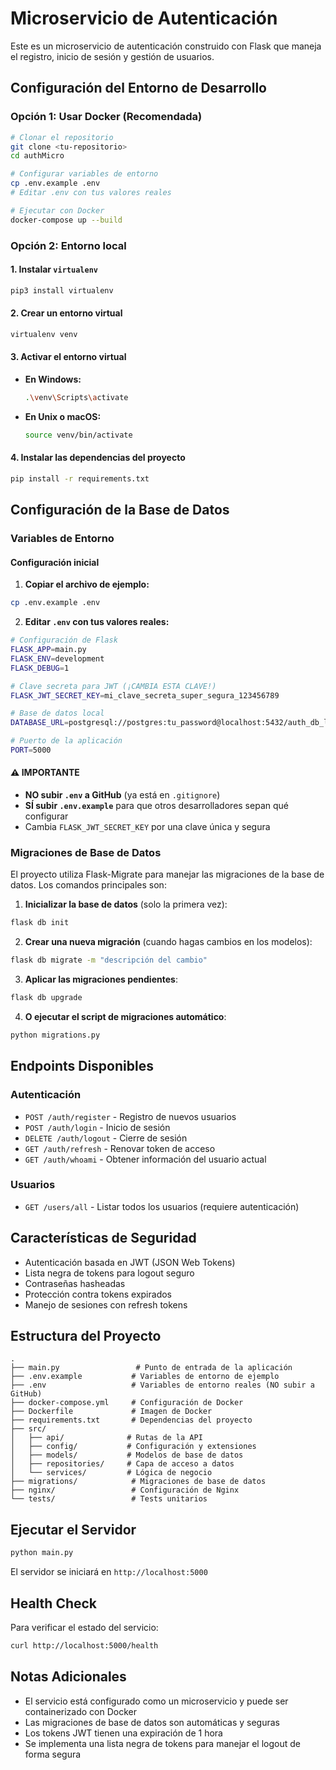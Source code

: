 # Microservicio de Autenticación

Este es un microservicio de autenticación construido con Flask que maneja el registro, inicio de sesión y gestión de usuarios.

## Configuración del Entorno de Desarrollo

### Opción 1: Usar Docker (Recomendada)

```bash
# Clonar el repositorio
git clone <tu-repositorio>
cd authMicro

# Configurar variables de entorno
cp .env.example .env
# Editar .env con tus valores reales

# Ejecutar con Docker
docker-compose up --build
```

### Opción 2: Entorno local

#### 1. Instalar `virtualenv`
```bash
pip3 install virtualenv
```

#### 2. Crear un entorno virtual
```bash
virtualenv venv
```

#### 3. Activar el entorno virtual
- **En Windows:**
    ```bash
    .\venv\Scripts\activate
    ```
- **En Unix o macOS:**
    ```bash
    source venv/bin/activate
    ```

#### 4. Instalar las dependencias del proyecto
```bash
pip install -r requirements.txt
```

## Configuración de la Base de Datos

### Variables de Entorno

#### Configuración inicial
1. **Copiar el archivo de ejemplo:**
```bash
cp .env.example .env
```

2. **Editar `.env` con tus valores reales:**
```bash
# Configuración de Flask
FLASK_APP=main.py
FLASK_ENV=development
FLASK_DEBUG=1

# Clave secreta para JWT (¡CAMBIA ESTA CLAVE!)
FLASK_JWT_SECRET_KEY=mi_clave_secreta_super_segura_123456789

# Base de datos local
DATABASE_URL=postgresql://postgres:tu_password@localhost:5432/auth_db_local

# Puerto de la aplicación
PORT=5000
```

#### ⚠️ IMPORTANTE
- **NO subir `.env` a GitHub** (ya está en `.gitignore`)
- **SÍ subir `.env.example`** para que otros desarrolladores sepan qué configurar
- Cambia `FLASK_JWT_SECRET_KEY` por una clave única y segura

### Migraciones de Base de Datos
El proyecto utiliza Flask-Migrate para manejar las migraciones de la base de datos. Los comandos principales son:

1. **Inicializar la base de datos** (solo la primera vez):
```bash
flask db init
```

2. **Crear una nueva migración** (cuando hagas cambios en los modelos):
```bash
flask db migrate -m "descripción del cambio"
```

3. **Aplicar las migraciones pendientes**:
```bash
flask db upgrade
```

4. **O ejecutar el script de migraciones automático**:
```bash
python migrations.py
```

## Endpoints Disponibles

### Autenticación
- `POST /auth/register` - Registro de nuevos usuarios
- `POST /auth/login` - Inicio de sesión
- `DELETE /auth/logout` - Cierre de sesión
- `GET /auth/refresh` - Renovar token de acceso
- `GET /auth/whoami` - Obtener información del usuario actual

### Usuarios
- `GET /users/all` - Listar todos los usuarios (requiere autenticación)

## Características de Seguridad

- Autenticación basada en JWT (JSON Web Tokens)
- Lista negra de tokens para logout seguro
- Contraseñas hasheadas
- Protección contra tokens expirados
- Manejo de sesiones con refresh tokens

## Estructura del Proyecto

```
.
├── main.py                 # Punto de entrada de la aplicación
├── .env.example           # Variables de entorno de ejemplo
├── .env                   # Variables de entorno reales (NO subir a GitHub)
├── docker-compose.yml     # Configuración de Docker
├── Dockerfile             # Imagen de Docker
├── requirements.txt       # Dependencias del proyecto
├── src/
│   ├── api/              # Rutas de la API
│   ├── config/           # Configuración y extensiones
│   ├── models/           # Modelos de base de datos
│   ├── repositories/     # Capa de acceso a datos
│   └── services/         # Lógica de negocio
├── migrations/            # Migraciones de base de datos
├── nginx/                 # Configuración de Nginx
└── tests/                 # Tests unitarios
```

## Ejecutar el Servidor

```bash
python main.py
```

El servidor se iniciará en `http://localhost:5000`

## Health Check

Para verificar el estado del servicio:
```bash
curl http://localhost:5000/health
```

## Notas Adicionales

- El servicio está configurado como un microservicio y puede ser containerizado con Docker
- Las migraciones de base de datos son automáticas y seguras
- Los tokens JWT tienen una expiración de 1 hora
- Se implementa una lista negra de tokens para manejar el logout de forma segura